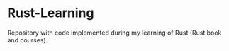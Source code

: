 # Rust-Learning

Repository with code implemented during my learning of Rust (Rust book and courses).
